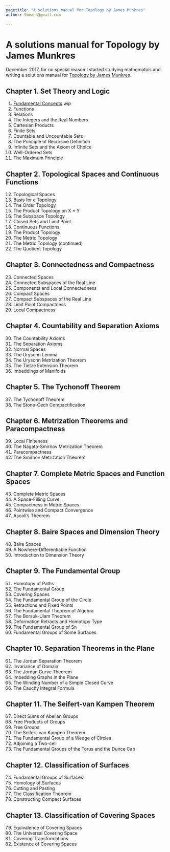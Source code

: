 ```yaml
---
pagetitle: "A solutions manual for Topology by James Munkres"
author: 9beach@gmail.com

---
```


# A solutions manual for Topology by James Munkres
December 2017, for no special reason I started studying mathematics and
writing a solutions manual for
[Topology by James Munkres](https://www.amazon.com/Topology-Pearson-International-James-Munkres-ebook/dp/B00IZ0LGCI/ref=mt_kindle?_encoding=UTF8&me=).

## Chapter 1. Set Theory and Logic
1. [Fundamental Concepts](https://rawgit.com/9beach/munkres-topology-solutions/master/chap-01.html) _wip_
2. Functions
3. Relations
4. The Integers and the Real Numbers
5. Cartesian Products
6. Finite Sets
7. Countable and Uncountable Sets
8. The Principle of Recursive Definition
9. Infinite Sets and the Axiom of Choice
10. Well-Ordered Sets
11. The Maximum Principle

## Chapter 2. Topological Spaces and Continuous Functions
12. Topological Spaces
13. Basis for a Topology
14. The Order Topology
15. The Product Topology on X &#215; Y
16. The Subspace Topology
17. Closed Sets and Limit Point
18. Continuous Functions
19. The Product Topology
20. The Metric Topology
21. The Metric Topology (continued)
22. The Quotient Topology

## Chapter 3. Connectedness and Compactness
23. Connected Spaces
24. Connected Subspaces of the Real Line
25. Components and Local Connectedness
26. Compact Spaces
27. Compact Subspaces of the Real Line
28. Limit Point Compactness
29. Local Compactness

## Chapter 4. Countability and Separation Axioms
30. The Countability Axioms
31. The Separation Axioms
32. Normal Spaces
33. The Urysohn Lemma
34. The Urysohn Metrization Theorem
35. The Tietze Extension Theorem
36. Imbeddings of Manifolds

## Chapter 5. The Tychonoff Theorem
37. The Tychonoff Theorem
38. The Stone-&#268;ech Compactification

## Chapter 6. Metrization Theorems and Paracompactness
39. Local Finiteness
40. The Nagata-Smirnov Metrization Theorem
41. Paracompactness
42. The Smirnov Metrization Theorem

## Chapter 7. Complete Metric Spaces and Function Spaces
43. Complete Metric Spaces
44. A Space-Filling Curve
45. Compactness in Metric Spaces
46. Pointwise and Compact Convergence
47. Ascoli&#8217;s Theorem

## Chapter 8. Baire Spaces and Dimension Theory
48. Baire Spaces
49. A Nowhere-Differentiable Function
50. Introduction to Dimension Theory

## Chapter 9. The Fundamental Group
51. Homotopy of Paths
52. The Fundamental Group
53. Covering Spaces
54. The Fundamental Group of the Circle
55. Retractions and Fixed Points
56. The Fundamental Theorem of Algebra
57. The Borsuk-Ulam Theorem
58. Deformation Retracts and Homotopy Type
59. The Fundamental Group of Sn
60. Fundamental Groups of Some Surfaces

## Chapter 10. Separation Theorems in the Plane
61. The Jordan Separation Theorem
62. Invariance of Domain
63. The Jordan Curve Theorem
64. Imbedding Graphs in the Plane
65. The Winding Number of a Simple Closed Curve
66. The Cauchy Integral Formula

## Chapter 11. The Seifert-van Kampen Theorem
67. Direct Sums of Abelian Groups
68. Free Products of Groups
69. Free Groups
70. The Seifert-van Kampen Theorem
71. The Fundamental Group of a Wedge of Circles
72. Adjoining a Two-cell
73. The Fundamental Groups of the Torus and the Dunce Cap

## Chapter 12. Classification of Surfaces
74. Fundamental Groups of Surfaces
75. Homology of Surfaces
76. Cutting and Pasting
77. The Classification Theorem
78. Constructing Compact Surfaces

## Chapter 13. Classification of Covering Spaces
79. Equivalence of Covering Spaces
80. The Universal Covering Space
81. Covering Transformations
82. Existence of Covering Spaces
